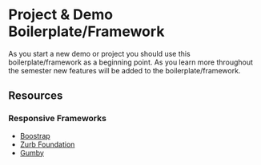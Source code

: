 # Project & Demo Boilerplate/Framework
As you start a new demo or project you should use this boilerplate/framework as a beginning point. As you learn more throughout the semester new features will be added to the boilerplate/framework.

## Resources
### Responsive Frameworks
- <a href="http://getbootstrap.com/" target="_blank" title="Boostrap">Boostrap</a>
- <a href="http://foundation.zurb.com/" target="_blank" title="Zurb Foundation">Zurb Foundation</a>
- <a href="http://gumbyframework.com/" target="_blank" title="Gumby">Gumby</a>